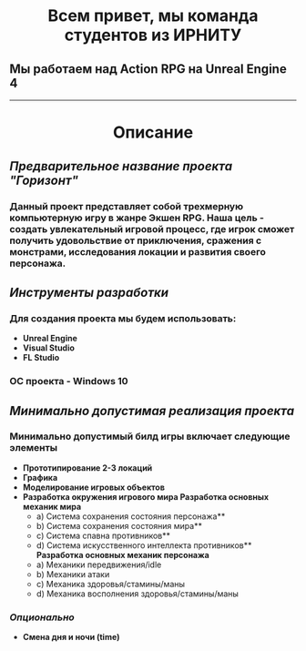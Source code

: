 <h1 align="center"> Всем привет, мы команда студентов из ИРНИТУ

  ## Мы работаем над Action RPG на Unreal Engine 4 
  ___
<h1 align="center"> Описание
  
  ## _Предварительное название проекта_ ***"Горизонт"***
  ### Данный проект представляет собой трехмерную компьютерную игру в жанре Экшен RPG. Наша цель - создать увлекательный игровой процесс, где игрок сможет получить удовольствие от приключения, сражения с монстрами, исследования локации и развития своего персонажа.
  ## _Инструменты разработки_
  ### Для создания проекта мы будем использовать: 
  * **Unreal Engine**
  * **Visual Studio**
  * **FL Studio**
  ### ОС проекта - Windows 10 
  ## _Минимально допустимая реализация проекта_
  ### Минимально допустимый билд игры включает следующие элементы
  * **Прототипирование 2-3 локаций**
  * **Графика**
  * **Моделирование игровых объектов**
  * **Разработка окружения игрового мира
      Разработка основных механик мира**
    - a) Система сохранения состояния персонажа**
    - b) Система сохранения состояния мира**
    - c) Система спавна противников**
    - d) Система искусственного интеллекта противников**
    **Разработка основных механик персонажа**
    - a) Механики передвижения/idle
    - b) Механики атаки
    - c) Механика здоровья/стамины/маны
    - d) Механика восполнения здоровья/стамины/маны
  ### ***Опционально***
  * **Смена дня и ночи (time)**
